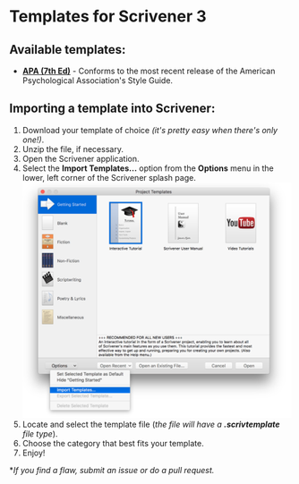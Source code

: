 # Templates for Scrivener 3

## Available templates:
- [__APA (7th Ed)__](https://github.com/jgarr16/Scrivener/raw/master/downloads/APA.zip) - Conforms to the most recent release of the American Psychological Association's Style Guide.



## Importing a template into Scrivener: 
1. Download your template of choice _(it's pretty easy when there's only one!)_.
2. Unzip the file, if necessary.
3. Open the Scrivener application.
4. Select the __Import Templates...__ option from the __Options__ menu in the lower, left corner of the Scrivener splash page.
!["select template"](images/Scrivener_import_template_1624x1426.png)
5. Locate and select the template file (_the file will have a __.scrivtemplate__ file type_).
6. Choose the category that best fits your template.
7. Enjoy!

*_If you find a flaw, submit an issue or do a pull request._
